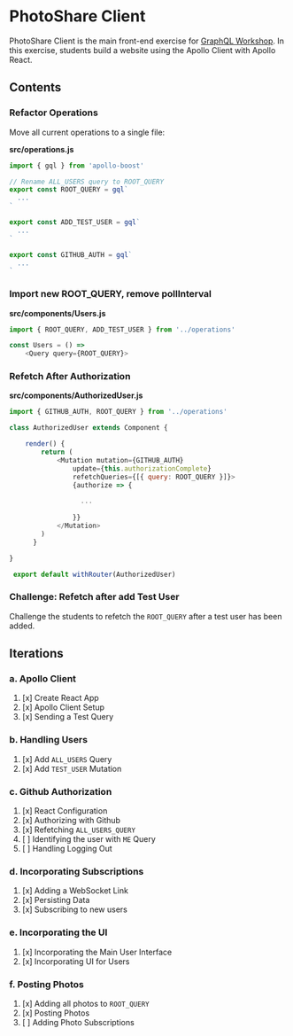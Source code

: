 PhotoShare Client
===============
PhotoShare Client is the main front-end  exercise for [GraphQL Workshop](https://www.graphqlworkshop.com). In this exercise, students build a website using the Apollo Client with Apollo React.

Contents
---------------

### Refactor Operations
Move all current operations to a single file:

__src/operations.js__
```javascript
import { gql } from 'apollo-boost'

// Rename ALL_USERS query to ROOT_QUERY
export const ROOT_QUERY = gql`
  ...
`

export const ADD_TEST_USER = gql`
  ...
`

export const GITHUB_AUTH = gql`
  ...
`
```

### Import new ROOT_QUERY, remove pollInterval 

__src/components/Users.js__
```javascript
import { ROOT_QUERY, ADD_TEST_USER } from '../operations'

const Users = () =>
    <Query query={ROOT_QUERY}>
```

### Refetch After Authorization

__src/components/AuthorizedUser.js__
```javascript
import { GITHUB_AUTH, ROOT_QUERY } from '../operations'

class AuthorizedUser extends Component {

    render() {
        return (
            <Mutation mutation={GITHUB_AUTH} 
                update={this.authorizationComplete} 
                refetchQueries={[{ query: ROOT_QUERY }]}>
                {authorize => {

                  ...
                
                }}
            </Mutation>
        )
      }

}

 export default withRouter(AuthorizedUser) 
```

### Challenge: Refetch after add Test User
Challenge the students to refetch the `ROOT_QUERY` after a test user has been added.

Iterations
---------------

### a. Apollo Client

1. [x] Create React App
2. [x] Apollo Client Setup
3. [x] Sending a Test Query

### b. Handling Users

1. [x] Add `ALL_USERS` Query
2. [x] Add `TEST_USER` Mutation

### c. Github Authorization

1. [x] React Configuration
2. [x] Authorizing with Github
3. [x] Refetching `ALL_USERS_QUERY`
4. [ ] Identifying the user with `ME` Query
5. [ ] Handling Logging Out

### d. Incorporating Subscriptions

1. [x] Adding a WebSocket Link
2. [x] Persisting Data
3. [x] Subscribing to new users

### e. Incorporating the UI

1. [x] Incorporating the Main User Interface
2. [x] Incorporating UI for Users

### f. Posting Photos

1. [x] Adding all photos to `ROOT_QUERY`
2. [x] Posting Photos
3. [ ] Adding Photo Subscriptions
